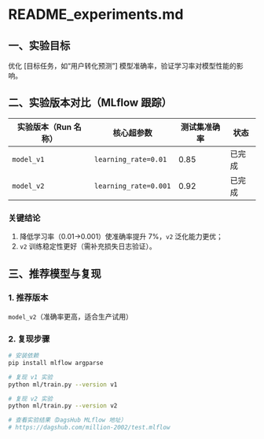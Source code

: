# README_experiments.md

## 一、实验目标
优化 [目标任务，如“用户转化预测”] 模型准确率，验证学习率对模型性能的影响。


## 二、实验版本对比（MLflow 跟踪）
| 实验版本（Run 名称） | 核心超参数          | 测试集准确率 | 状态   |
|----------------------|---------------------|--------------|--------|
| `model_v1`           | `learning_rate=0.01` | 0.85         | 已完成 |
| `model_v2`           | `learning_rate=0.001`| 0.92         | 已完成 |

### 关键结论
1. 降低学习率（0.01→0.001）使准确率提升 7%，`v2` 泛化能力更优；
2. `v2` 训练稳定性更好（需补充损失日志验证）。


## 三、推荐模型与复现
### 1. 推荐版本
`model_v2`（准确率更高，适合生产试用）

### 2. 复现步骤
```bash
# 安装依赖
pip install mlflow argparse

# 复现 v1 实验
python ml/train.py --version v1

# 复现 v2 实验
python ml/train.py --version v2

# 查看实验结果（DagsHub MLflow 地址）
# https://dagshub.com/million-2002/test.mlflow
